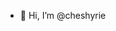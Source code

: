 - 👋 Hi, I’m @cheshyrie


<!---
cheshyrie/cheshyrie is a ✨ special ✨ repository because its `README.md` (this file) appears on your GitHub profile.
You can click the Preview link to take a look at your changes.
--->
